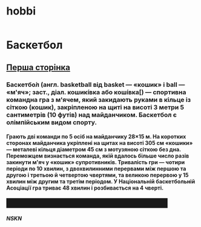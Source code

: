 # hobbi
<html>
<head>
<meta charset="utf-8">
<title>Завдання 13.02.2024</title>
</head>
<body>
  <header>
  </header>
  <h1>Баскетбол</h1>
  <a href="index.html"> <h2>Перша сторінка </h2></a>
  </section>
  <h3>Баскетбо́л (англ. basketball від basket — «кошик» і ball — «м'яч»; заст., діал. кошикі́вкa або коші́вка[) — спортивна командна гра з м'ячем, який закидають руками в кільце із сіткою (кошик), закріпленою на щиті на висоті 3 метри 5 сантиметрів (10 футів) над майданчиком. Баскетбол є олімпійським видом спорту.
  </h3>
  <h4>
Грають дві команди по 5 осіб на майданчику 28×15 м. На коротких сторонах майданчика укріплені на щитах на висоті 305 см «кошики» — металеві кільця діаметром 45 см з мотузяною сіткою без дна. Переможцем визнається команда, якій вдалось більше число разів закинути м'яч у «кошик» супротивників. Тривалість гри — чотири періоди по 10 хвилин, з двохвилинними перервами між першою та другою і третьою й четвертою чвертями, та великою перервою у 15 хвилин між другим та третім періодом. У Національній баскетбольній Асоціації гра триває 48 хвилин і розбивається на 4 чверті.
  </h4>
<img scr="https://encrypted-tbn0.gstatic.com/images?q=tbn:ANd9GcRbvyO5t_EMjW8k6GZtpRJ9sVbEs0WfIm0oQzWRIwt0oA&s" width="400" border="13"
  </section>
  <footer>
  <h5>NSKN</h5>
  </footer>
  </body>
</html>
